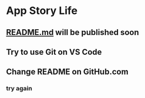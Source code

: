 # App Story Life

## [README.md](#readme.md) will be published soon

## Try to use Git on VS Code

## Change README on GitHub.com

### try again